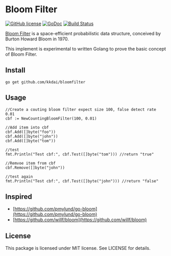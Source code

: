 Bloom Filter
==================

[![GitHub license](https://img.shields.io/badge/license-MIT-blue.svg)](https://raw.githubusercontent.com/kkdai/bloomfilter/master/LICENSE)  [![GoDoc](https://godoc.org/github.com/kkdai/bloomfilter?status.svg)](https://godoc.org/github.com/kkdai/bloomfilter)  [![Build Status](https://travis-ci.org/kkdai/bloomfilter.svg?branch=master)](https://travis-ci.org/kkdai/bloomfilter)


[Bloom Filter](https://en.wikipedia.org/wiki/Bloom_filter) is a space-efficient probabilistic data structure, conceived by Burton Howard Bloom in 1970.

This implement is experimental to written Golang to prove the basic concept of Bloom Filter.

Install
---------------
`go get github.com/kkdai/bloomfilter`


Usage
---------------

    //Create a couting bloom filter expect size 100, false detect rate 0.01
	cbf := NewCountingBloomFilter(100, 0.01)
	
	//Add item into cbf
	cbf.Add([]byte("foo"))
	cbf.Add([]byte("john"))
	cbf.Add([]byte("tom"))

	//test 
	fmt.Println("Test cbf:", cbf.Test([]byte("tom"))) //return "true"

    //Remvoe item from cbf
	cbf.Remove([]byte("john"))
	
	//test again
	fmt.Println("Test cbf:", cbf.Test([]byte("john"))) //return "false"

Inspired
---------------

- [https://github.com/pmylund/go-bloom](https://github.com/pmylund/go-bloom)
- [https://github.com/willf/bloom](https://github.com/willf/bloom)

License
---------------

This package is licensed under MIT license. See LICENSE for details.

